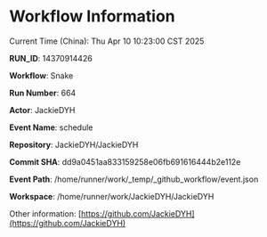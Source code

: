 # Workflow Information

Current Time (China): Thu Apr 10 10:23:00 CST 2025  

**RUN_ID**: 14370914426  

**Workflow**: Snake  

**Run Number**: 664  

**Actor**: JackieDYH  

**Event Name**: schedule  

**Repository**: JackieDYH/JackieDYH  

**Commit SHA**: dd9a0451aa833159258e06fb691616444b2e112e  

**Event Path**: /home/runner/work/_temp/_github_workflow/event.json  

**Workspace**: /home/runner/work/JackieDYH/JackieDYH  

Other information: [https://github.com/JackieDYH](https://github.com/JackieDYH)

